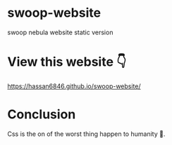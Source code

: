 # swoop-website
swoop nebula website static version
# View this website 👇
https://hassan6846.github.io/swoop-website/
# Conclusion
Css is the on of the worst thing happen to humanity 🙏.
